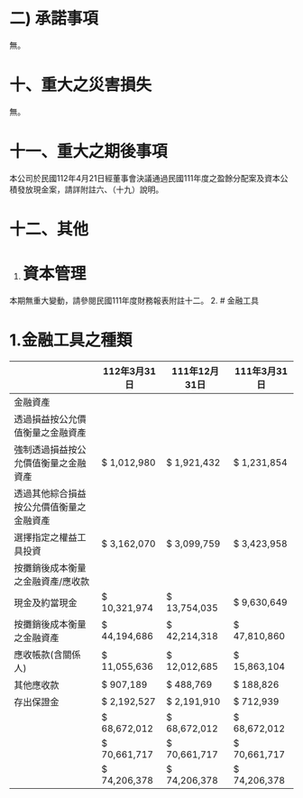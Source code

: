 # 二) 承諾事項

無。

# 十、重大之災害損失

無。

# 十一、重大之期後事項

本公司於民國112年4月21日經董事會決議通過民國111年度之盈餘分配案及資本公積發放現金案，請詳附註六、（十九）說明。

# 十二、其他

1. # 資本管理

本期無重大變動，請參閱民國111年度財務報表附註十二。
2. # 金融工具

# 1.金融工具之種類

| |112年3月31日|111年12月31日|111年3月31日|
|---|---|---|---|
|金融資產| | | |
|透過損益按公允價值衡量之金融資產| | | |
|強制透過損益按公允價值衡量之金融資產|$ 1,012,980|$ 1,921,432|$ 1,231,854|
|透過其他綜合損益按公允價值衡量之金融資產| | | |
|選擇指定之權益工具投資|$ 3,162,070|$ 3,099,759|$ 3,423,958|
|按攤銷後成本衡量之金融資產/應收款| | | |
|現金及約當現金|$ 10,321,974|$ 13,754,035|$ 9,630,649|
|按攤銷後成本衡量之金融資產|$ 44,194,686|$ 42,214,318|$ 47,810,860|
|應收帳款(含關係人)|$ 11,055,636|$ 12,012,685|$ 15,863,104|
|其他應收款|$ 907,189|$ 488,769|$ 188,826|
|存出保證金|$ 2,192,527|$ 2,191,910|$ 712,939|
| |$ 68,672,012|$ 68,672,012|$ 68,672,012|
| |$ 70,661,717|$ 70,661,717|$ 70,661,717|
| |$ 74,206,378|$ 74,206,378|$ 74,206,378|